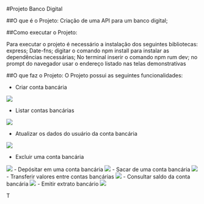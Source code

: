 

#Projeto Banco Digital




##O que é o Projeto:
Criação de uma API para um banco digital;



##Como executar o Projeto:

Para executar o projeto é necessário a instalação dos seguintes bibliotecas:
express;
Date-fns;
digitar o comando npm install para instalar as dependências necessárias;
No terminal inserir o comando npm rum dev;
no prompt do navegador usar o endereço listado nas telas demonstrativas

##O que faz o Projeto:
O Projeto possui as seguintes funcionalidades:

- Criar conta bancária
<img src="./src/telas/criarconta.jpg">

- Listar contas bancárias
<img src="./src/telas/listarcontas.jpg">

- Atualizar os dados do usuário da conta bancária
<img src="./src/telas/tela1.jpg">

- Excluir uma conta bancária
<img src="./src/telas/removerconta.jpg">
- Depósitar em uma conta bancária
<img src="./src/telas/depositos.jpg">
- Sacar de uma conta bancária
<img src="./src/telas/saques.jpg">
- Transferir valores entre contas bancárias
<img src="./src/telas/transferencias.jpg">
- Consultar saldo da conta bancária
<img src="./src/telas/saldo.jpg">
- Emitir extrato bancário
<img src="./src/telas/extratos.jpg">

T
